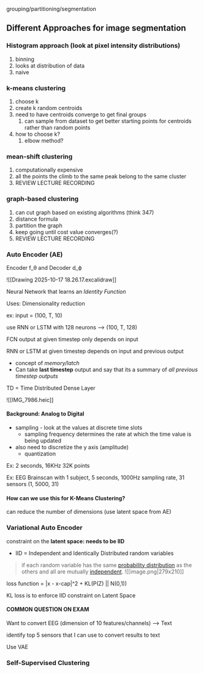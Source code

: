 grouping/partitioning/segmentation
## Different Approaches for image segmentation
### Histogram approach (look at pixel intensity distributions)
1. binning
2. looks at distribution of data
3. naive
### k-means clustering
1. choose k
2. create k random centroids
3. need to have centroids converge to get final groups
	1. can sample from dataset to get better starting points for centroids rather than random points
4. how to choose k?
	1. elbow method?
### mean-shift clustering
1. computationally expensive
2. all the points the climb to the same peak belong to the same cluster
3. REVIEW LECTURE RECORDING
### graph-based clustering
1. can cut graph based on existing algorithms (think 347)
2. distance formula
3. partition the graph
4. keep going until cost value converges(?)
5. REVIEW LECTURE RECORDiNG

### Auto Encoder (AE)
Encoder f_θ and Decoder d_ϕ

![[Drawing 2025-10-17 18.26.17.excalidraw]]

Neural Network that learns an _Identity Function_

Uses: Dimensionality reduction

ex: input = (100, T, 10)

use RNN or LSTM with 128 neurons --> (100, T, 128)

FCN output at given timestep only depends on input

RNN or LSTM at given timestep depends on input and previous output
- concept of *memory/latch*
- Can take **last timestep** output and say that its a summary of *all previous timestep outputs*

TD = Time Distributed Dense Layer

![[IMG_7986.heic]]


#### Background: Analog to Digital
- sampling - look at the values at discrete time slots
	- sampling frequency determines the rate at which the time value is being updated
- also need to discretize the y axis (amplitude)
	- quantization

Ex: 2 seconds, 16KHz
32K points

Ex: EEG Brainscan with 1 subject, 5 seconds, 1000Hz sampling rate, 31 sensors
(1, 5000, 31)

#### How can we use this for K-Means Clustering?

can reduce the number of dimensions (use latent space from AE)

### Variational Auto Encoder
constraint on the **latent space: needs to be IID**
- IID = Independent and Identically Distributed random variables
> if each random variable has the same [probability distribution](https://en.wikipedia.org/wiki/Probability_distribution "Probability distribution") as the others and all are mutually [independent](https://en.wikipedia.org/wiki/Independence_\(probability_theory\) "Independence (probability theory)").
![[image.png|279x210]]

loss function = |x - x-cap|^2 + KL(P(Z) || N(0,1))

KL loss is to enforce IID constraint on Latent Space

#### **COMMON QUESTION ON EXAM**

Want to convert EEG (dimension of 10 features/channels) --> Text

identify top 5 sensors that I can use to convert results to text

Use VAE


### Self-Supervised Clustering

